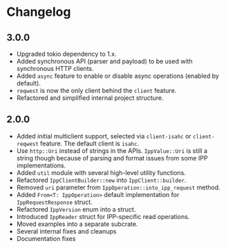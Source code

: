 # Changelog

## 3.0.0

- Upgraded tokio dependency to 1.x.
- Added synchronous API (parser and payload) to be used with synchronous HTTP clients.
- Added `async` feature to enable or disable async operations (enabled by default).
- `reqwest` is now the only client  behind the `client` feature.
- Refactored and simplified internal project structure.

## 2.0.0

- Added initial multiclient support, selected via `client-isahc` or `client-reqwest` feature. The default client is `isahc`.
- Use `http::Uri` instead of strings in the APIs. `IppValue::Uri` is still a string though because of parsing and format issues from some
IPP implementations.
- Added `util` module with several high-level utility functions.
- Refactored `IppClientBuilder::new` into `IppClient::builder`.
- Removed `uri` parameter from `IppOperation::into_ipp_request` method.
- Added `From<T: IppOperation>` default implementation for `IppRequestResponse` struct.
- Refactored `IppVersion` enum into a struct.
- Introduced `IppReader` struct for IPP-specific read operations.
- Moved examples into a separate subcrate.
- Several internal fixes and cleanups
- Documentation fixes
